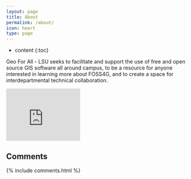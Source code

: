 ```yaml
---
layout: page
title: About
permalink: /about/
icon: heart
type: page
---
```


* content
{:toc}

Geo For All - LSU seeks to facilitate and support the use of free and open source GIS software all around campus, to be a resource for anyone interested in learning more about FOSS4G, and to create a space for interdepartmental technical collaboration.

<iframe src="https://githubbadge.appspot.com/geoforall-lsu?s=1" style="border: 0;height: 142px;width: 200px;overflow: hidden;" frameBorder="0"></iframe>

## Comments

{% include comments.html %}
